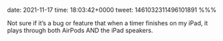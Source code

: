 date: 2021-11-17
time: 18:03:42+0000
tweet: 1461032311496101891
%%%

Not sure if it’s a bug or feature that when a timer finishes on my iPad, it plays through both AirPods AND the iPad speakers.
